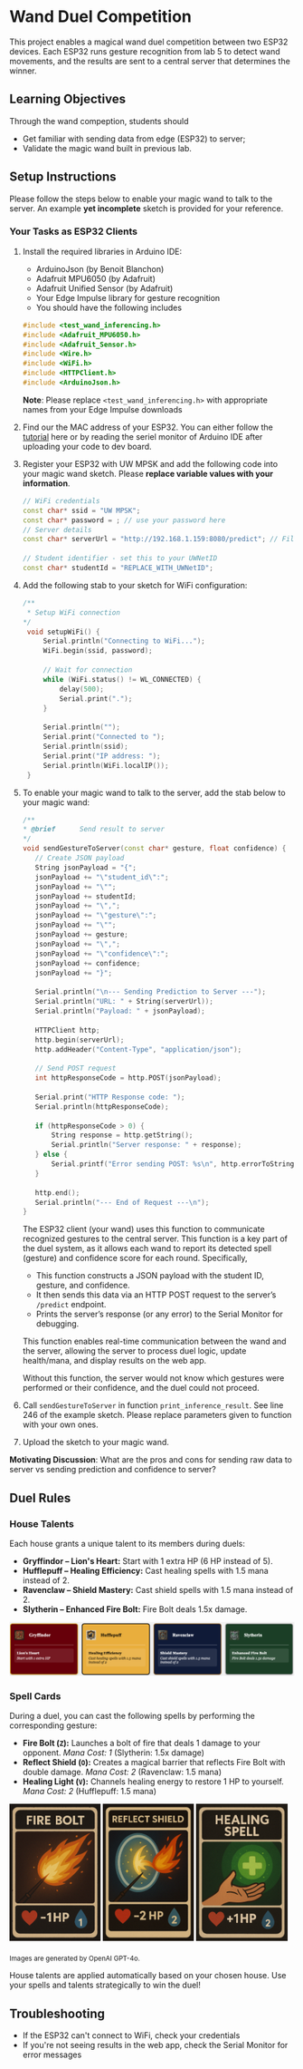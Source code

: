 # Wand Duel Competition

This project enables a magical wand duel competition between two ESP32 devices. Each ESP32 runs gesture recognition from lab 5 to detect wand movements, and the results are sent to a central server that determines the winner.

## Learning Objectives

Through the wand compeption, students should 
- Get familiar with sending data from edge (ESP32) to server;
- Validate the magic wand built in previous lab.

## Setup Instructions

Please follow the steps below to enable your magic wand to talk to the server. An example **yet incomplete** sketch is provided for your reference.

### Your Tasks as ESP32 Clients

1. Install the required libraries in Arduino IDE:
   - ArduinoJson (by Benoit Blanchon)
   - Adafruit MPU6050 (by Adafruit)
   - Adafruit Unified Sensor (by Adafruit)
   - Your Edge Impulse library for gesture recognition
   - You should have the following includes
    ```cpp
    #include <test_wand_inferencing.h>
    #include <Adafruit_MPU6050.h>
    #include <Adafruit_Sensor.h>
    #include <Wire.h>
    #include <WiFi.h>
    #include <HTTPClient.h>
    #include <ArduinoJson.h>
    ```
    **Note**: Please replace `<test_wand_inferencing.h>` with appropriate names from your Edge Impulse downloads

2. Find our the MAC address of your ESP32. You can either follow the [tutorial](https://randomnerdtutorials.com/get-change-esp32-esp8266-mac-address-arduino/#:~:text=rate%20of%20115200.-,Press%20the%20on%2Dboard%20RESET%20or%20EN%20button.,printed%20in%20the%20Serial%20Monitor.) here or by reading the seriel monitor of Arduino IDE after uploading your code to dev board.

3. Register your ESP32 with UW MPSK and add the following code into your magic wand sketch. Please **replace variable values with your information**.
    ```cpp
    // WiFi credentials 
    const char* ssid = "UW MPSK";
    const char* password = ; // use your password here
    // Server details 
    const char* serverUrl = "http://192.168.1.159:8080/predict"; // Fill in with server URL; Please keep /predict

    // Student identifier - set this to your UWNetID
    const char* studentId = "REPLACE_WITH_UWNetID";
    ```

4. Add the following stab to your sketch for WiFi configuration:
   ```cpp
   /**
    * Setup WiFi connection
   */
    void setupWiFi() {
        Serial.println("Connecting to WiFi...");
        WiFi.begin(ssid, password);
        
        // Wait for connection
        while (WiFi.status() != WL_CONNECTED) {
            delay(500);
            Serial.print(".");
        }
        
        Serial.println("");
        Serial.print("Connected to ");
        Serial.println(ssid);
        Serial.print("IP address: ");
        Serial.println(WiFi.localIP());
    }
   ```

5. To enable your magic wand to talk to the server, add the stab below to your magic wand:
    ```cpp
    /**
    * @brief      Send result to server
    */
    void sendGestureToServer(const char* gesture, float confidence) {
       // Create JSON payload
       String jsonPayload = "{";
       jsonPayload += "\"student_id\":";
       jsonPayload += "\"";
       jsonPayload += studentId;
       jsonPayload += "\",";
       jsonPayload += "\"gesture\":";
       jsonPayload += "\"";
       jsonPayload += gesture;
       jsonPayload += "\",";
       jsonPayload += "\"confidence\":";
       jsonPayload += confidence;
       jsonPayload += "}";
       
       Serial.println("\n--- Sending Prediction to Server ---");
       Serial.println("URL: " + String(serverUrl));
       Serial.println("Payload: " + jsonPayload);
       
       HTTPClient http;
       http.begin(serverUrl);
       http.addHeader("Content-Type", "application/json");
       
       // Send POST request
       int httpResponseCode = http.POST(jsonPayload);
       
       Serial.print("HTTP Response code: ");
       Serial.println(httpResponseCode);
       
       if (httpResponseCode > 0) {
           String response = http.getString();
           Serial.println("Server response: " + response);
       } else {
           Serial.printf("Error sending POST: %s\n", http.errorToString(httpResponseCode).c_str());
       }
       
       http.end();
       Serial.println("--- End of Request ---\n");
   }
    ```

    The ESP32 client (your wand) uses this function to communicate recognized gestures to the central server. This function is a key part of the duel system, as it allows each wand to report its detected spell (gesture) and confidence score for each round. Specifically, 
    - This function constructs a JSON payload with the student ID, gesture, and confidence. 
    - It then sends this data via an HTTP POST request to the server’s `/predict` endpoint.
    - Prints the server’s response (or any error) to the Serial Monitor for debugging.

    This function enables real-time communication between the wand and the server, allowing the server to process duel logic, update health/mana, and display results on the web app.
    
    Without this function, the server would not know which gestures were performed or their confidence, and the duel could not proceed.

6. Call `sendGestureToServer` in function `print_inference_result`. See line 246 of the example sketch. Please replace parameters given to function with your own ones.
7. Upload the sketch to your magic wand.

**Motivating Discussion**: What are the pros and cons for sending raw data to server vs sending prediction and confidence to server?

## Duel Rules

### House Talents
Each house grants a unique talent to its members during duels:

- **Gryffindor – Lion's Heart:** Start with 1 extra HP (6 HP instead of 5).
- **Hufflepuff – Healing Efficiency:** Cast healing spells with 1.5 mana instead of 2.
- **Ravenclaw – Shield Mastery:** Cast shield spells with 1.5 mana instead of 2.
- **Slytherin – Enhanced Fire Bolt:** Fire Bolt deals 1.5x damage.

![Illustration of House Talents](assets/talents.png)

### Spell Cards
During a duel, you can cast the following spells by performing the corresponding gesture:

- **Fire Bolt (`Z`):** Launches a bolt of fire that deals 1 damage to your opponent. *Mana Cost: 1* (Slytherin: 1.5x damage)
- **Reflect Shield (`O`):** Creates a magical barrier that reflects Fire Bolt with double damage. *Mana Cost: 2* (Ravenclaw: 1.5 mana)
- **Healing Light (`V`):** Channels healing energy to restore 1 HP to yourself. *Mana Cost: 2* (Hufflepuff: 1.5 mana)

<p float="left">
  <img src="assets/Bolt.png" width="32%" />
  <img src="assets/shield.png" width="32%" /> 
  <img src="assets/heal.png" width="32%" />
</p>
   <sub>Images are generated by OpenAI GPT-4o.</sub>

House talents are applied automatically based on your chosen house. Use your spells and talents strategically to win the duel!

## Troubleshooting

- If the ESP32 can't connect to WiFi, check your credentials
- If you're not seeing results in the web app, check the Serial Monitor for error messages